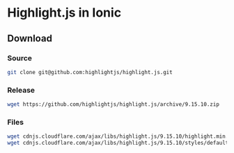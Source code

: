 
# Highlight.js in Ionic

## Download

### Source

```bash
git clone git@github.com:highlightjs/highlight.js.git
```

### Release

```bash
wget https://github.com/highlightjs/highlight.js/archive/9.15.10.zip
```

### Files

```bash
wget cdnjs.cloudflare.com/ajax/libs/highlight.js/9.15.10/highlight.min.js
wget cdnjs.cloudflare.com/ajax/libs/highlight.js/9.15.10/styles/default.min.css
```
